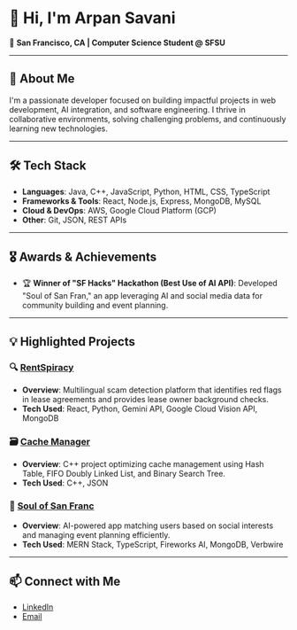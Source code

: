 # 👋 Hi, I'm Arpan Savani

🌁 **San Francisco, CA | Computer Science Student @ SFSU**

---

## 🚀 About Me

I'm a passionate developer focused on building impactful projects in web development, AI integration, and software engineering. I thrive in collaborative environments, solving challenging problems, and continuously learning new technologies.

---

## 🛠️ Tech Stack

- **Languages**: Java, C++, JavaScript, Python, HTML, CSS, TypeScript
- **Frameworks & Tools**: React, Node.js, Express, MongoDB, MySQL
- **Cloud & DevOps**: AWS, Google Cloud Platform (GCP)
- **Other**: Git, JSON, REST APIs

---

## 🎖️ Awards & Achievements

- 🏆 **Winner of "SF Hacks" Hackathon (Best Use of AI API)**: Developed "Soul of San Fran," an app leveraging AI and social media data for community building and event planning.

---

## 💡 Highlighted Projects

### 🔍 [RentSpiracy](https://devpost.com/software/rentspiracy)
- **Overview**: Multilingual scam detection platform that identifies red flags in lease agreements and provides lease owner background checks.
- **Tech Used**: React, Python, Gemini API, Google Cloud Vision API, MongoDB

### 🗃️ [Cache Manager](https://github.com/Arpan2207/CacheManager)
- **Overview**: C++ project optimizing cache management using Hash Table, FIFO Doubly Linked List, and Binary Search Tree.
- **Tech Used**: C++, JSON

### 🌉 [Soul of San Franc](https://devpost.com/software/soul-of-san-franc)
- **Overview**: AI-powered app matching users based on social interests and managing event planning efficiently.
- **Tech Used**: MERN Stack, TypeScript, Fireworks AI, MongoDB, Verbwire

---

## 📫 Connect with Me

- [LinkedIn](https://linkedin.com/in/arpan-savani)
- [Email](mailto:arpan22savani@outlook.com)
